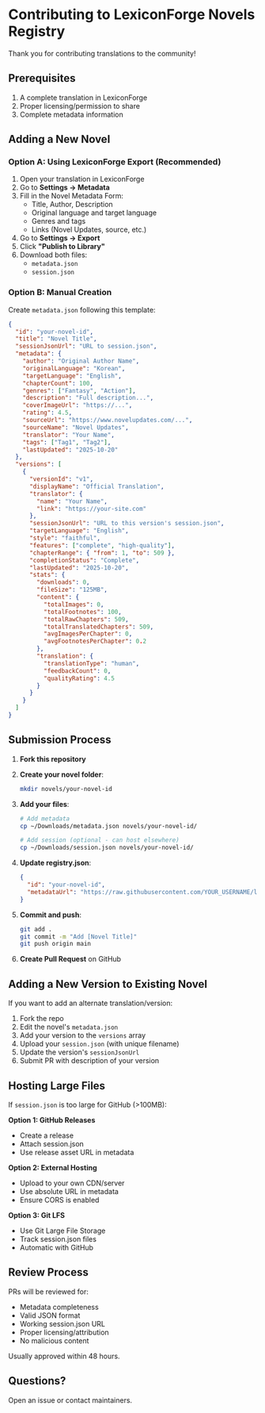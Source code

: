 # Contributing to LexiconForge Novels Registry

Thank you for contributing translations to the community!

## Prerequisites

1. A complete translation in LexiconForge
2. Proper licensing/permission to share
3. Complete metadata information

## Adding a New Novel

### Option A: Using LexiconForge Export (Recommended)

1. Open your translation in LexiconForge
2. Go to **Settings → Metadata**
3. Fill in the Novel Metadata Form:
   - Title, Author, Description
   - Original language and target language
   - Genres and tags
   - Links (Novel Updates, source, etc.)
4. Go to **Settings → Export**
5. Click **"Publish to Library"**
6. Download both files:
   - `metadata.json`
   - `session.json`

### Option B: Manual Creation

Create `metadata.json` following this template:

```json
{
  "id": "your-novel-id",
  "title": "Novel Title",
  "sessionJsonUrl": "URL to session.json",
  "metadata": {
    "author": "Original Author Name",
    "originalLanguage": "Korean",
    "targetLanguage": "English",
    "chapterCount": 100,
    "genres": ["Fantasy", "Action"],
    "description": "Full description...",
    "coverImageUrl": "https://...",
    "rating": 4.5,
    "sourceUrl": "https://www.novelupdates.com/...",
    "sourceName": "Novel Updates",
    "translator": "Your Name",
    "tags": ["Tag1", "Tag2"],
    "lastUpdated": "2025-10-20"
  },
  "versions": [
    {
      "versionId": "v1",
      "displayName": "Official Translation",
      "translator": {
        "name": "Your Name",
        "link": "https://your-site.com"
      },
      "sessionJsonUrl": "URL to this version's session.json",
      "targetLanguage": "English",
      "style": "faithful",
      "features": ["complete", "high-quality"],
      "chapterRange": { "from": 1, "to": 509 },
      "completionStatus": "Complete",
      "lastUpdated": "2025-10-20",
      "stats": {
        "downloads": 0,
        "fileSize": "125MB",
        "content": {
          "totalImages": 0,
          "totalFootnotes": 100,
          "totalRawChapters": 509,
          "totalTranslatedChapters": 509,
          "avgImagesPerChapter": 0,
          "avgFootnotesPerChapter": 0.2
        },
        "translation": {
          "translationType": "human",
          "feedbackCount": 0,
          "qualityRating": 4.5
        }
      }
    }
  ]
}
```

## Submission Process

1. **Fork this repository**

2. **Create your novel folder**:
   ```bash
   mkdir novels/your-novel-id
   ```

3. **Add your files**:
   ```bash
   # Add metadata
   cp ~/Downloads/metadata.json novels/your-novel-id/

   # Add session (optional - can host elsewhere)
   cp ~/Downloads/session.json novels/your-novel-id/
   ```

4. **Update registry.json**:
   ```json
   {
     "id": "your-novel-id",
     "metadataUrl": "https://raw.githubusercontent.com/YOUR_USERNAME/lexiconforge-novels/main/novels/your-novel-id/metadata.json"
   }
   ```

5. **Commit and push**:
   ```bash
   git add .
   git commit -m "Add [Novel Title]"
   git push origin main
   ```

6. **Create Pull Request** on GitHub

## Adding a New Version to Existing Novel

If you want to add an alternate translation/version:

1. Fork the repo
2. Edit the novel's `metadata.json`
3. Add your version to the `versions` array
4. Upload your `session.json` (with unique filename)
5. Update the version's `sessionJsonUrl`
6. Submit PR with description of your version

## Hosting Large Files

If `session.json` is too large for GitHub (>100MB):

**Option 1: GitHub Releases**
- Create a release
- Attach session.json
- Use release asset URL in metadata

**Option 2: External Hosting**
- Upload to your own CDN/server
- Use absolute URL in metadata
- Ensure CORS is enabled

**Option 3: Git LFS**
- Use Git Large File Storage
- Track session.json files
- Automatic with GitHub

## Review Process

PRs will be reviewed for:
- Metadata completeness
- Valid JSON format
- Working session.json URL
- Proper licensing/attribution
- No malicious content

Usually approved within 48 hours.

## Questions?

Open an issue or contact maintainers.
